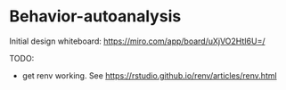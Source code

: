 # Behavior-autoanalysis

Initial design whiteboard:
https://miro.com/app/board/uXjVO2HtI6U=/

TODO:
- get renv working. See https://rstudio.github.io/renv/articles/renv.html
